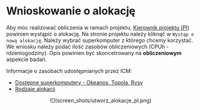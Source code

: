 
# Wnioskowanie o alokację

Aby móc realizować obliczenia w ramach projektu, [Kierownik projektu (PI)](./zakladanie_konta.pl.md#kierownik-projektu) powinien wystąpić o alokację.
Na stronie projektu należy kliknąć w `Wystąp o nową alokację`.
Należy wybrać superkomputer z którego chcemy korzystać.
We wniosku należy podać ilość zasobów obliczeniowych (CPUh - rdzeniogodziny).
Opis powinien być skoncetrowany na **obliczeniowym** aspekcie badań.

Informacje o zasobach udostępnianych przez ICM:

* [Dostępne superkomputery - Okeanos, Topola, Rysy](../O_zasobach_ICM/Zasoby/komputery_w_icm.pl.md)
* [Rodzaje alokacji](./rodzaje_alokacji.pl.md)

<center> ![](screen_shots/utworz_alokacje_pl.png) </center>
